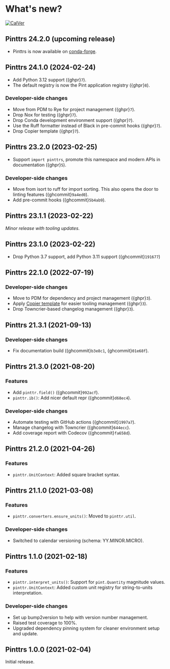 # What's new?

[![CalVer](https://img.shields.io/badge/calver-YY.MINOR.MICRO-blue)](https://calver.org/)

## Pinttrs 24.2.0 (upcoming release)

* Pinttrs is now available on [conda-forge]().

## Pinttrs 24.1.0 (2024-02-24)

* Add Python 3.12 support ({ghpr}`7`).
* The default registry is now the Pint application registry ({ghpr}`8`).

### Developer-side changes

* Move from PDM to Rye for project management ({ghpr}`7`).
* Drop Nox for testing ({ghpr}`7`).
* Drop Conda development environment support ({ghpr}`7`).
* Use the Ruff formatter instead of Black in pre-commit hooks ({ghpr}`7`).
* Drop Copier template ({ghpr}`7`).

## Pinttrs 23.2.0 (2023-02-25)

* Support `import pinttrs`, promote this namespace and modern APIs in documentation ({ghpr}`5`).

### Developer-side changes

* Move from isort to ruff for import sorting. This also opens the door to linting features ({ghcommit}`9a4ed0`).
* Add pre-commit hooks ({ghcommit}`5b4ab9`).

## Pinttrs 23.1.1 (2023-02-22)

*Minor release with tooling updates.*

## Pinttrs 23.1.0 (2023-02-22)

* Drop Python 3.7 support, add Python 3.11 support ({ghcommit}`191677`)

## Pinttrs 22.1.0 (2022-07-19)

### Developer-side changes

* Move to PDM for dependency and project management ({ghpr}`3`).
* Apply [Copier template](https://github.com/leroyvn/copier-pdm) for easier
  tooling management ({ghpr}`3`).
* Drop Towncrier-based changelog management ({ghpr}`3`).

## Pinttrs 21.3.1 (2021-09-13)

### Developer-side changes

* Fix documentation build ({ghcommit}`b3e8c1`, {ghcommit}`01e68f`).

## Pinttrs 21.3.0 (2021-08-20)

### Features

* Add ``pinttr.field()`` ({ghcommit}`992acf`).
* ``pinttr.ib()``: Add nicer default repr ({ghcommit}`d68ec4`).

### Developer-side changes

* Automate testing with GitHub actions ({ghcommit}`1997a7`).
* Manage changelog with Towncrier ({ghcommit}`644ecc`).
* Add coverage report with Codecov ({ghcommit}`fa658d`).

## Pinttrs 21.2.0 (2021-04-26)

### Features

* ``pinttr.UnitContext``: Added square bracket syntax.

## Pinttrs 21.1.0 (2021-03-08)

### Features

* ``pinttr.converters.ensure_units()``: Moved to ``pinttr.util``.

### Developer-side changes

* Switched to calendar versioning (schema: YY.MINOR.MICRO).

## Pinttrs 1.1.0 (2021-02-18)

### Features

* ``pinttr.interpret_units()``: Support for ``pint.Quantity`` magnitude values.
* ``pinttr.UnitContext``: Added custom unit registry for string-to-units interpretation.

### Developer-side changes

* Set up bump2version to help with version number management.
* Raised test coverage to 100%.
* Upgraded dependency pinning system for cleaner environment setup and update.

## Pinttrs 1.0.0 (2021-02-04)

Initial release.
